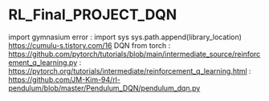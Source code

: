 # RL_Final_PROJECT_DQN

import gymnasium error : import sys sys.path.append(library_location) https://cumulu-s.tistory.com/16
DQN from torch         : https://github.com/pytorch/tutorials/blob/main/intermediate_source/reinforcement_q_learning.py
                       : https://pytorch.org/tutorials/intermediate/reinforcement_q_learning.html
                       : https://github.com/JM-Kim-94/rl-pendulum/blob/master/Pendulum_DQN/pendulum_dqn.py
